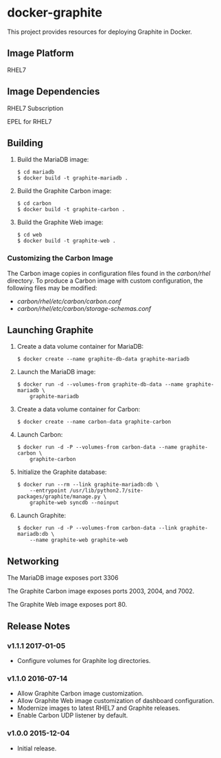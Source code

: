 # docker-graphite

This project provides resources for deploying Graphite in Docker.

## Image Platform

RHEL7

## Image Dependencies

RHEL7 Subscription

EPEL for RHEL7

## Building

 1. Build the MariaDB image:

    ```
    $ cd mariadb
    $ docker build -t graphite-mariadb .
    ```

 2. Build the Graphite Carbon image:

    ```
    $ cd carbon
    $ docker build -t graphite-carbon .
    ```

 3. Build the Graphite Web image:

    ```
    $ cd web
    $ docker build -t graphite-web .
    ```

### Customizing the Carbon Image

The Carbon image copies in configuration files found in the
*carbon/rhel* directory. To produce a Carbon image with custom
configuration, the following files may be modified:

  - *carbon/rhel/etc/carbon/carbon.conf*
  - *carbon/rhel/etc/carbon/storage-schemas.conf*

## Launching Graphite

 1. Create a data volume container for MariaDB:

    ```
    $ docker create --name graphite-db-data graphite-mariadb
    ```

 2. Launch the MariaDB image:

    ```
    $ docker run -d --volumes-from graphite-db-data --name graphite-mariadb \
        graphite-mariadb
    ```

 3. Create a data volume container for Carbon:

    ```
    $ docker create --name carbon-data graphite-carbon
    ```

 4. Launch Carbon:

    ```
    $ docker run -d -P --volumes-from carbon-data --name graphite-carbon \
        graphite-carbon
    ```

 5. Initialize the Graphite database:

    ```
    $ docker run --rm --link graphite-mariadb:db \
        --entrypoint /usr/lib/python2.7/site-packages/graphite/manage.py \
        graphite-web syncdb --noinput
    ```

 6. Launch Graphite:

    ```
    $ docker run -d -P --volumes-from carbon-data --link graphite-mariadb:db \
        --name graphite-web graphite-web
    ```

## Networking

The MariaDB image exposes port 3306

The Graphite Carbon image exposes ports 2003, 2004, and 7002.

The Graphite Web image exposes port 80.

## Release Notes

### v1.1.1 2017-01-05

- Configure volumes for Graphite log directories.

### v1.1.0 2016-07-14

- Allow Graphite Carbon image customization.
- Allow Graphite Web image customization of dashboard configuration.
- Modernize images to latest RHEL7 and Graphite releases.
- Enable Carbon UDP listener by default.

### v1.0.0 2015-12-04

- Initial release.
